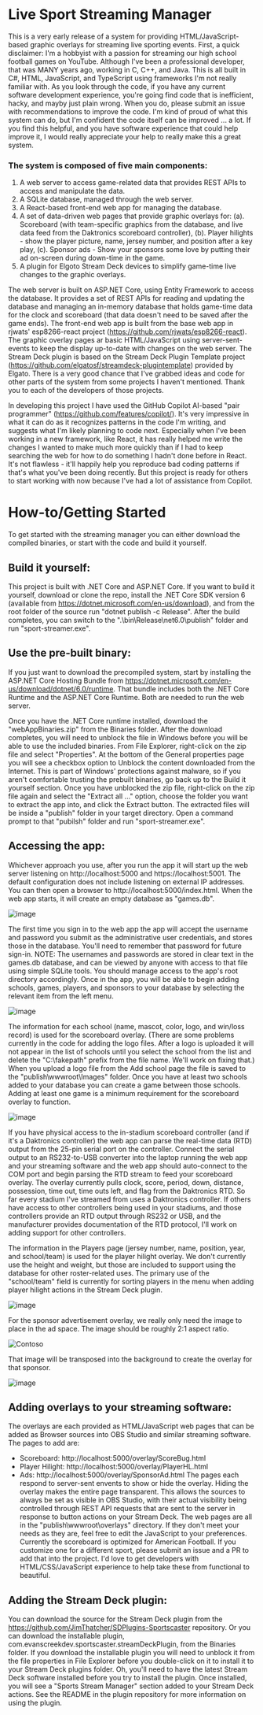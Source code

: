 # Live Sport Streaming Manager
This is a very early release of a system for providing HTML/JavaScript-based graphic overlays for streaming live sporting events. First, a quick disclaimer: I'm a hobbyist with a passion for streaming our high school football games on YouTube. Although I've been a professional developer, that was MANY years ago, working in C, C++, and Java. This is all built in C#, HTML, JavaScript, and TypeScript using frameworks I'm not really familiar with. As you look through the code, if you have any current software development experience, you're going find code that is inefficient, hacky, and mayby just plain wrong. When you do, please submit an issue with recommendations to improve the code. I'm kind of proud of what this system can do, but I'm confident the code itself can be improved ... a lot. If you find this helpful, and you have software experience that could help improve it, I would really appreciate your help to really make this a great system.

### The system is composed of five main components:
1. A web server to access game-related data that provides REST APIs to access and manipulate the data.
2. A SQLite database, managed through the web server.
3. A React-based front-end web app for managing the database.
4. A set of data-driven web pages that provide graphic overlays for:
  (a). Scoreboard (with team-specific graphics from the database, and live data feed from the Daktronics scoreboard controller), 
  (b). Player hilights - show the player picture, name, jersey number, and position after a key play, 
  (c). Sponsor ads - Show your sponsors some love by putting their ad on-screen during down-time in the game.
5. A plugin for Elgoto Stream Deck devices to simplify game-time live changes to the graphic overlays.

The web server is built on ASP.NET Core, using Entity Framework to access the database. It provides a set of REST APIs for reading and updating the database and managing an in-memory database that holds game-time data for the clock and scoreboard (that data doesn't need to be saved after the game ends).
The front-end web app is built from the base web app in rjwats' esp8266-react project (https://github.com/rjwats/esp8266-react).
The graphic overlay pages ar basic HTML/JavaScript using server-sent-events to keep the display up-to-date with changes on the web server.
The Stream Deck plugin is based on the Stream Deck Plugin Template project (https://github.com/elgatosf/streamdeck-plugintemplate) provided by Elgato.
There is a very good chance that I've grabbed ideas and code for other parts of the system from some projects I haven't mentioned. Thank you to each of the developers of those projects. 

In developing this project I have used the GitHub Copilot AI-based "pair programmer" (https://github.com/features/copilot/). It's very impressive in what it can do as it recognizes patterns in the code I'm writing, and suggests what I'm likely planning to code next. Especially when I've been working in a new framework, like React, it has really helped me write the changes I wanted to make much more quickly than if I had to keep searching the web for how to do something I hadn't done before in React. It's not flawless - it'll happily help you reproduce bad coding patterns if that's what you've been doing recently. But this project is ready for others to start working with now because I've had a lot of assistance from Copilot.

# How-to/Getting Started
To get started with the streaming manager you can either download the compiled binaries, or start with the code and build it yourself.
## Build it yourself:
This project is built with .NET Core and ASP.NET Core. If you want to build it yourself, download or clone the repo, install the .NET Core SDK version 6 (available from https://dotnet.microsoft.com/en-us/download), and from the root folder of the source run "dotnet publish -c Release". After the build completes, you can switch to the ".\bin\Release\net6.0\publish" folder and run "sport-streamer.exe".
## Use the pre-built binary:
If you just want to download the precompiled system, start by installing the ASP.NET Core Hosting Bundle from https://dotnet.microsoft.com/en-us/download/dotnet/6.0/runtime. That bundle includes both the .NET Core Runtime and the ASP.NET Core Runtime. Both are needed to run the web server. 

Once you have the .NET Core runtime installed, download the "webAppBinaries.zip" from the Binaries folder. After the download completes, you will need to unblock the file in Windows before you will be able to use the included binaries. From File Explorer, right-click on the zip file and select "Properties". At the bottom of the General properties page you will see a checkbox option to Unblock the content downloaded from the Internet. This is part of Windows' protections against malware, so if you aren't comfortable trusting the prebuilt binaries, go back up to the Build it yourself section. Once you have unblocked the zip file, right-click on the zip file again and select the "Extract all ..." option, choose the folder you want to extract the app into, and click the Extract button. The extracted files will be inside a "publish" folder in your target directory. Open a command prompt to that "pubilsh" folder and run "sport-streamer.exe".
## Accessing the app:
Whichever approach you use, after you run the app it will start up the web server listening on http://localhost:5000 and https://localhost:5001. The default configuration does not include listening on external IP addresses. You can then open a browser to http://localhost:5000/index.html. When the web app starts, it will create an empty database as "games.db". 

![image](https://user-images.githubusercontent.com/6655043/190552713-56621e1b-6fbd-4585-98e9-40cbd50afa88.png)

The first time you sign in to the web app the app will accept the username and password you submit as the administrative user credentials, and stores those in the database. You'll need to remember that password for future sign-in. NOTE: The usernames and passwords are stored in clear text in the games.db database, and can be viewed by anyone with access to that file using simple SQLite tools. You should manage access to the app's root directory accordingly. 
Once in the app, you will be able to begin adding schools, games, players, and sponsors to your database by selecting the relevant item from the left menu.

![image](https://user-images.githubusercontent.com/6655043/190553203-70f7f687-7713-4f3a-afd5-1cd10bd9fcf7.png)

The information for each school (name, mascot, color, logo, and win/loss record) is used for the scoreboard overlay. (There are some problems currently in the code for adding the logo files. After a logo is uploaded it will not appear in the list of schools until you select the school from the list and delete the "C:\fakepath\" prefix from the file name. We'll work on fixing that.) When you upload a logo file from the Add school page the file is saved to the "publish\wwwroot\Images" folder.
Once you have at least two schools added to your database you can create a game between those schools. Adding at least one game is a minimum requirement for the scoreboard overlay to function.

![image](https://user-images.githubusercontent.com/6655043/190566426-aaea94c6-d720-43dd-9ffc-103fb13d526f.png)

If you have physical access to the in-stadium scoreboard controller (and if it's a Daktronics controller) the web app can parse the real-time data (RTD) output from the 25-pin serial port on the controller. Connect the serial output to an RS232-to-USB converter into the laptop running the web app and your streaming software and the web app should auto-connect to the COM port and begin parsing the RTD stream to feed your scoreboard overlay. The overlay currently pulls clock, score, period, down, distance, possession, time out, time outs left, and flag from the Daktronics RTD. So far every stadium I've streamed from uses a Daktronics controller. If others have access to other controllers being used in your stadiums, and those controllers provide an RTD output through RS232 or USB, and the manufacturer provides documentation of the RTD protocol, I'll work on adding support for other controllers.

The information in the Players page (jersey number, name, position, year, and school/team) is used for the player hilight overlay. We don't currently use the height and weight, but those are included to support using the database for other roster-related uses. The primary use of the "school/team" field is currently for sorting players in the menu when adding player hilight actions in the Stream Deck plugin. 

![image](https://user-images.githubusercontent.com/6655043/190565457-069e7e55-9f53-4f4b-92a5-56e3f210c408.png)

For the sponsor advertisement overlay, we really only need the image to place in the ad space. The image should be roughly 2:1 aspect ratio.

![Contoso](https://user-images.githubusercontent.com/6655043/190562815-dc745ff4-0999-44fd-b032-990be5eb8795.png)

That image will be transposed into the background to create the overlay for that sponsor.

![image](https://user-images.githubusercontent.com/6655043/190562364-ea72e132-948d-4d61-a20e-51b6624077f8.png)

## Adding overlays to your streaming software:
The overlays are each provided as HTML/JavaScript web pages that can be added as Browser sources into OBS Studio and similar streaming software. The pages to add are:
* Scoreboard: http://localhost:5000/overlay/ScoreBug.html
* Player Hilight: http://localhost:5000/overlay/PlayerHL.html
* Ads: http://localhost:5000/overlay/SponsorAd.html 
The pages each respond to server-sent envents to show or hide the overlay. Hiding the overlay makes the entire page transparent. This allows the sources to always be set as visible in OBS Studio, with their actual visibility being controlled through REST API requests that are sent to the server in response to button actions on your Stream Deck.
The web pages are all in the "publish\wwwroot\overlays" directory. If they don't meet your needs as they are, feel free to edit the JavaScript to your preferences. Currently the scoreboard is optimized for American Football. If you customize one for a different sport, please submit an issue and a PR to add that into the project. I'd love to get developers with HTML/CSS/JavaScript experience to help take these from functional to beautiful.
## Adding the Stream Deck plugin:
You can download the source for the Stream Deck plugin from the https://github.com/JimThatcher/SDPlugins-Sportscaster repository. Or you can download the installable plugin, com.evanscreekdev.sportscaster.streamDeckPlugin, from the Binaries folder. If you download the installable plugin you will need to unblock it from the file properties in File Explorer before you double-click on it to install it to your Stream Deck plugins folder. Oh, you'll need to have the latest Stream Deck software installed before you try to install the plugin. Once installed, you will see a "Sports Stream Manager" section added to your Stream Deck actions. See the README in the plugin repository for more information on using the plugin.
